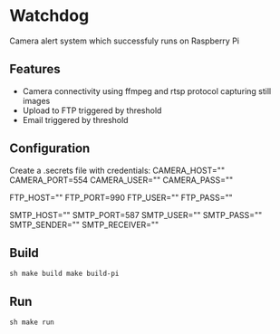 # Watchdog
Camera alert system which successfuly runs on Raspberry Pi

## Features
- Camera connectivity using ffmpeg and rtsp protocol capturing still images
- Upload to FTP triggered by threshold
- Email triggered by threshold

## Configuration

Create a .secrets file with credentials:
CAMERA_HOST=""
CAMERA_PORT=554
CAMERA_USER=""
CAMERA_PASS=""

FTP_HOST=""
FTP_PORT=990
FTP_USER=""
FTP_PASS=""

SMTP_HOST=""
SMTP_PORT=587
SMTP_USER=""
SMTP_PASS=""
SMTP_SENDER=""
SMTP_RECEIVER=""

## Build
`sh
make build
make build-pi
`

## Run

`sh
make run
`
